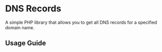 ﻿# DNS Records


A simple PHP library that allows you to get all DNS records for a specified domain name.

## Usage Guide

